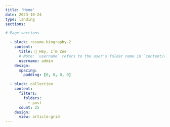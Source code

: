 ```yaml
---
title: 'Home'
date: 2023-10-24
type: landing
sections:

# Page sections

  - block: resume-biography-2
    content:
      title: 👋 Hey, I’m Zoe
      # Note: `username` refers to the user's folder name in `content/authors/`
      username: admin
    design:
      spacing:
        padding: [0, 0, 0, 0]

  - block: collection
    content:
      filters:
        folders:
          - post
      count: 25
    design:
      view: article-grid
---
```

